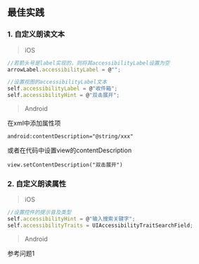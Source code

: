 ## 最佳实践

### 1. 自定义朗读文本

> iOS

```js
//若箭头号是label实现的，则将其accessibilityLabel设置为空
arrowLabel.accessibilityLabel = @"";

//设置视图的accessibilityLabel文本
self.accessibilityLabel = @"收件箱";
self.accessibilityHint = @"双击展开";
```

> Android

在xml中添加属性项 

```
android:contentDescription="@string/xxx"
```

或者在代码中设置view的contentDescription 

```
view.setContentDescription("双击展开")
```

### 2. 自定义朗读属性

> iOS

```js
//设置控件的提示音及类型
self.accessibilityHint = @"输入搜索关键字";
self.accessibilityTraits = UIAccessibilityTraitSearchField;
```

> Android

参考问题1